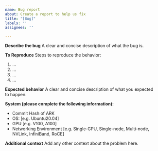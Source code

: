 ```yaml
---
name: Bug report
about: Create a report to help us fix
title: "[Bug]"
labels: ''
assignees: ''

---
```


**Describe the bug**
A clear and concise description of what the bug is.

**To Reproduce**
Steps to reproduce the behavior:
1. ...
2. ...
3. ...
4. ...

**Expected behavior**
A clear and concise description of what you expected to happen.

**System (please complete the following information):**
 - Commit Hash of ARK
 - OS: [e.g. Ubuntu20.04]
 - GPU [e.g. V100, A100]
 - Networking Environment [e.g. Single-GPU, Single-node, Multi-node, NVLink, InfiniBand, RoCE]

**Additional context**
Add any other context about the problem here.
